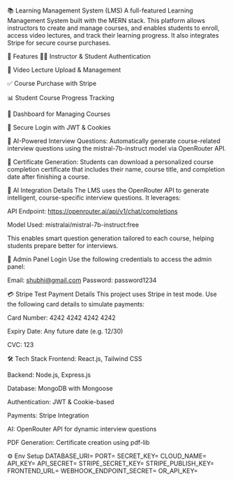 📚 Learning Management System (LMS)
A full-featured Learning Management System built with the MERN stack. This platform allows instructors to create and manage courses, and enables students to enroll, access video lectures, and track their learning progress. It also integrates Stripe for secure course purchases.

🚀 Features
👨‍🏫 Instructor & Student Authentication

🎥 Video Lecture Upload & Management

✅ Course Purchase with Stripe

📊 Student Course Progress Tracking

📁 Dashboard for Managing Courses

🔐 Secure Login with JWT & Cookies

🧠 AI-Powered Interview Questions: Automatically generate course-related interview questions using the mistral-7b-instruct model via OpenRouter API.

📄 Certificate Generation: Students can download a personalized course completion certificate that includes their name, course title, and completion date after finishing a course.

🧠 AI Integration Details
The LMS uses the OpenRouter API to generate intelligent, course-specific interview questions. It leverages:

API Endpoint: https://openrouter.ai/api/v1/chat/completions

Model Used: mistralai/mistral-7b-instruct:free

This enables smart question generation tailored to each course, helping students prepare better for interviews.



🔐 Admin Panel Login
Use the following credentials to access the admin panel:

Email: shubhi@gmail.com
Password: password1234

💳 Stripe Test Payment Details
This project uses Stripe in test mode. Use the following card details to simulate payments:

Card Number: 4242 4242 4242 4242

Expiry Date: Any future date (e.g. 12/30)

CVC: 123

🛠 Tech Stack
Frontend: React.js, Tailwind CSS

Backend: Node.js, Express.js

Database: MongoDB with Mongoose

Authentication: JWT & Cookie-based

Payments: Stripe Integration

AI: OpenRouter API for dynamic interview questions

PDF Generation: Certificate creation using pdf-lib

⚙️ Env Setup
DATABASE_URI=
PORT=
SECRET_KEY=
CLOUD_NAME=
API_KEY=
API_SECRET=
STRIPE_SECRET_KEY=
STRIPE_PUBLISH_KEY=
FRONTEND_URL=
WEBHOOK_ENDPOINT_SECRET=
OR_API_KEY=
